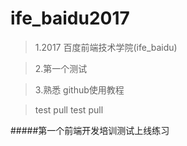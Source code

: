 # ife_baidu2017


>   1.2017 百度前端技术学院(ife_baidu)

>   2.第一个测试
  
>   3.熟悉 github使用教程

>    test pull
      test pull
      
#####第一个前端开发培训测试上线练习
  

  
  

